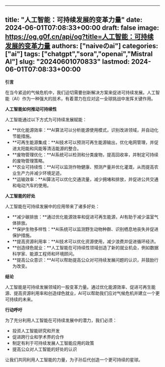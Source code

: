 
---
title: "人工智能：可持续发展的变革力量"
date: 2024-06-01T07:08:33+00:00
draft: false
image: https://og.g0f.cn/api/og?title=人工智能：可持续发展的变革力量
authors: ["naiveのai"]
categories: ["ai"]
tags: ["chatgpt","sora","openai","Mistral AI"]
slug: "20240601070833"
lastmod: 2024-06-01T07:08:33+00:00
---
**引言**

在当今紧迫的气候危机中，我们迫切需要创新解决方案来促进可持续发展。人工智能（AI）作为一种强大的技术，有着潜力在应对这一全球挑战中发挥关键作用。

**人工智能如何推动可持续性**

人工智能通过以下方式为可持续发展赋能：

* **优化能源效率：**AI算法可以分析能源使用模式，识别改进领域，并自动化节能措施。
* **可再生能源集成：**AI技术可以预测可再生能源输出，优化电网管理，并促进太阳能和风能等清洁能源的整合。
* **废物管理优化：**AI系统可以检测和分类废物，提高回收率，并制定可持续的废物管理策略。
* **农业可持续性：**AI可以监测作物健康、预测产量并优化灌溉，从而提高农业生产力并减少环境足迹。
* **运输效率：**AI算法可以优化交通流量，减少拥堵和排放，并促进公共交通和电动汽车的使用。

**人工智能的好处**

人工智能在可持续发展中的应用带来了诸多好处：

* **减少碳排放：**通过优化能源效率和促进可再生能源，AI有助于减少温室气体排放。
* **保护生物多样性：**AI系统可以监测野生动物种群、识别栖息地丧失并促进保护措施。
* **提高资源利用率：**AI技术可以优化资源使用，减少浪费并促进循环经济。
* **创造绿色就业：**人工智能在可持续性领域创造了新的就业机会，例如数据科学家、能源工程师和环境顾问。
* **提高公众意识：**AI可以帮助提高公众对可持续发展问题的认识，并鼓励行为改变。

**结论**

人工智能是可持续发展领域的一股变革力量。通过优化能源效率、促进可再生能源、提高资源利用率和创造绿色就业，AI可以帮助我们应对气候危机并建立一个更可持续的未来。

**行动呼吁**

为了充分利用人工智能在可持续发展中的潜力，我们必须：

* 投资人工智能研究和开发
* 促进跨行业和学术界的合作
* 制定有利于可持续发展人工智能应用的政策
* 提高公众对人工智能的好处的认识

让我们共同利用人工智能的力量，为子孙后代创造一个更可持续的星球。